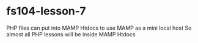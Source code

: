 # fs104-lesson-7

PHP files can put into MAMP Htdocs to use MAMP as a mini local host
So almost all PHP lessons will be inside MAMP Htdocs